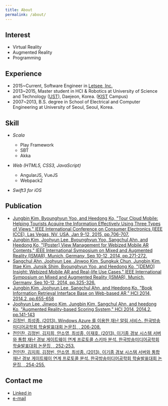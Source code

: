 ```yaml
---
title: About
permalink: /about/
---
```


## Interest
- Virtual Reality
- Augmented Reality
- Programming

## Experience
- 2015~Current, Software Engineer in [Letsee, Inc.](https://www.letsee.io/)
- 2013~2015, Master student in HCI & Robotics at University of Science and Technology ([UST](https://www.ust.ac.kr/)), Daejeon, Korea. 
([KIST](https://www.kist.re.kr/kist_web/main/) Campus)
- 2007~2013, B.S. degree in School of Electrical and Computer Engineering at University of Seoul, Seoul, Korea.

## Skill
- *Scala* 
    + Play Framework
    + SBT
    + Akka
- *Web (HTML5, CSS3, JavaScript)*
    + AngularJS, VueJS
    + Webpack2
    
- *Swift3 for iOS*

## Publication
- [Jungbin Kim, Byounghyun Yoo, and Heedong Ko, "Tour Cloud Mobile: Helping Tourists Acquire the Information Effectively Using Three Types of Views," IEEE International Conference on Consumer Electronics (IEEE ICCE), Las Vegas, NV, USA, Jan 9-12, 2015, pp.706-707.](https://doi.org/10.1109/ICCE.2015.7066573)
- [Jungbin Kim, Joohyun Lee, Byounghyun Yoo, Sangchul Ahn, and Heedong Ko, "[Poster] View Management for Webized Mobile AR Contents," IEEE International Symposium on Mixed and Augmented Reality (ISMAR), Munich, Germany, Sep 10-12, 2014, pp.271-272.](http://dx.doi.org/10.1109/ISMAR.2014.6948445)
- [Sangchul Ahn, Joohyun Lee, Jinwoo Kim, Sungkuk Chun, Jungbin Kim, Iltae Kim, Junsik Shim, Byounghyun Yoo, and Heedong Ko, "[DEMO] Insight: Webized Mobile AR and Real-life Use Cases," IEEE International Symposium on Mixed and Augmented Reality (ISMAR), Munich, Germany, Sep 10-12, 2014, pp.325-326.](http://dx.doi.org/10.1109/ISMAR.2014.6948471)
- [Jungbin Kim, Joohyun Lee, Sangchul Ahn, and Heedong Ko, "Book Information Retrieval Interface Base on Web-based AR," HCI 2014, 2014.2, pp.655-658](http://pubs.kist.re.kr/handle/201004/47135)
- [Joohyun Lee, Jinwoo Kim, Jungbin Kim, Sangchul Ahn, and heedong Ko, "Augmented Reality-based Scoring System," HCI 2014, 2014.2, pp.141-143](http://pubs.kist.re.kr/handle/201004/47136)
- [김정빈, 최성종. (2013). Windows Azure 를 이용한 재난 알림 서비스. 한국방송미디어공학회 학술발표대회 논문집, , 206-208.](http://www.dbpia.co.kr/Journal/ArticleDetail/NODE02256265)
- [전인찬, 김정빈, 김지희, 안소영, 최성종, 이재호. (2013). 이기종 경보 시스템 서버와 통합 재난 경보 게이트웨이 연계 프로토콜 스키마 분석. 한국방송미디어공학회 학술발표대회 논문집, , 252-253.](http://www.dbpia.co.kr/Journal/ArticleDetail/NODE02256286)
- [전인찬, 김지희, 김정빈, 안소영, 최성종. (2013). 이기종 경보 시스템 서버와 통합 재난 경보 게이트웨이 연계 프로토콜 분석. 한국방송미디어공학회 학술발표대회 논문집, , 254-255.](http://www.dbpia.co.kr/Journal/ArticleDetail/NODE02256287)

## Contact me
- [Linked in](https://www.linkedin.com/in/jungbin-kim-165300a3?trk=hp-identity-name)
- [e-mail](mailto:mail@jungbin.kim?subject=Hello)